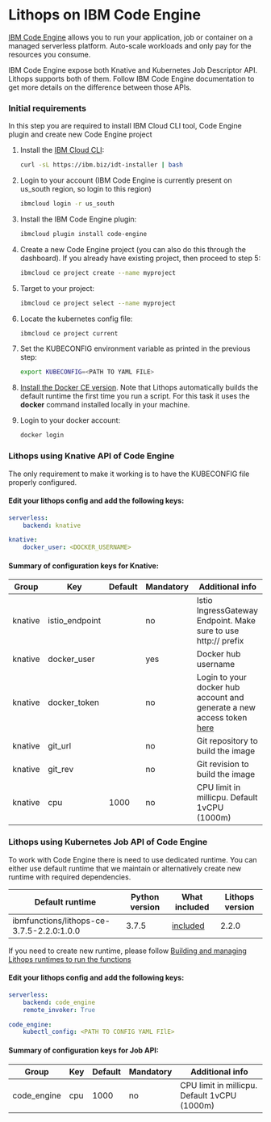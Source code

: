 # Lithops on IBM Code Engine

[IBM Code Engine](https://cloud.ibm.com/codeengine/overview) allows you to run your application, job or container on a managed serverless platform. Auto-scale workloads and only pay for the resources you consume.

IBM Code Engine expose both Knative and Kubernetes Job Descriptor API. Lithops supports both of them. Follow IBM Code Engine documentation to get more details on the difference between those APIs.

###  Initial requirements
In this step you are required to install IBM Cloud CLI tool, Code Engine plugin and create new Code Engine project

1. Install the [IBM Cloud CLI](https://cloud.ibm.com/docs/cli?topic=cli-getting-started):

   ```bash
   curl -sL https://ibm.biz/idt-installer | bash
   ```

2. Login to your account (IBM Code Engine is currently present on us_south region, so login to this region)

   ```bash
   ibmcloud login -r us_south
   ```

3. Install the IBM Code Engine plugin:

   ```bash
   ibmcloud plugin install code-engine
   ```

4. Create a new Code Engine project (you can also do this through the dashboard). If you already have existing project, then proceed to step 5:

   ```bash
   ibmcloud ce project create --name myproject
   ```

5. Target to your project:

   ```bash
   ibmcloud ce project select --name myproject
   ```
   
6. Locate the kubernetes config file:

   ```bash
   ibmcloud ce project current
   ```

7. Set the KUBECONFIG environment variable as printed in the previous step:

   ```bash
   export KUBECONFIG=<PATH TO YAML FILE>
   ```

8. [Install the Docker CE version](https://docs.docker.com/get-docker/).
    Note that Lithops automatically builds the default runtime the first time you run a script. For this task it uses the **docker** command installed locally in your machine.

9. Login to your docker account:
   ```bash
   docker login
   ```

### Lithops using Knative API of Code Engine

The only requirement to make it working is to have the KUBECONFIG file properly configured.


#### Edit your lithops config and add the following keys:

   ```yaml
   serverless:
       backend: knative

   knative:
       docker_user: <DOCKER_USERNAME>
   ```

#### Summary of configuration keys for Knative:

|Group|Key|Default|Mandatory|Additional info|
|---|---|---|---|---|
|knative | istio_endpoint | |no | Istio IngressGateway Endpoint. Make sure to use http:// prefix |
|knative | docker_user | |yes | Docker hub username |
|knative | docker_token | |no | Login to your docker hub account and generate a new access token [here](https://hub.docker.com/settings/security)|
|knative | git_url | |no | Git repository to build the image |
|knative | git_rev | |no | Git revision to build the image |
|knative | cpu | 1000 |no | CPU limit in millicpu. Default 1vCPU (1000m) |


### Lithops using Kubernetes Job API of Code Engine

To work with Code Engine there is need to use dedicated runtime. You can either use default runtime that we maintain or alternatively create new runtime with required dependencies.

|Default runtime| Python version | What included | Lithops version |
|----|-----|----|-----|
|ibmfunctions/lithops-ce-3.7.5-2.2.0:1.0.0 | 3.7.5 | [included](../../runtime/code_engine/requirements.txt) | 2.2.0 |
If you need to create new runtime, please follow [Building and managing Lithops runtimes to run the functions](../../runtime/)


#### Edit your lithops config and add the following keys:

   ```yaml
   serverless:
       backend: code_engine
       remote_invoker: True

   code_engine:
       kubectl_config: <PATH TO CONFIG YAML FIlE>
   ```

#### Summary of configuration keys for Job API:

|Group|Key|Default|Mandatory|Additional info|
|---|---|---|---|---|
|code_engine | cpu | 1000 |no | CPU limit in millicpu. Default 1vCPU (1000m) |
